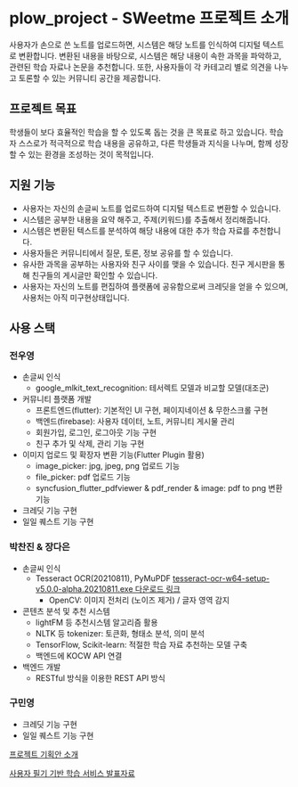 # plow_project - SWeetme 프로젝트 소개

사용자가 손으로 쓴 노트를 업로드하면, 시스템은 해당 노트를 인식하여 디지털 텍스트로 변환합니다. 변환된 내용을 바탕으로, 시스템은 해당 내용이 속한 과목을 파악하고, 관련된 학습 자료나 논문을 추천합니다. 또한, 사용자들이 각 카테고리 별로 의견을 나누고 토론할 수 있는 커뮤니티 공간을 제공합니다.

## 프로젝트 목표

학생들이 보다 효율적인 학습을 할 수 있도록 돕는 것을 큰 목표로 하고 있습니다. 학습자 스스로가 적극적으로 학습 내용을 공유하고, 다른 학생들과 지식을 나누며, 함께 성장할 수 있는 환경을 조성하는 것이 목적입니다.

## 지원 기능

- 사용자는 자신의 손글씨 노트를 업로드하여 디지털 텍스트로 변환할 수 있습니다.
- 시스템은 공부한 내용을 요약 해주고, 주제(키워드)를 추출해서 정리해줍니다.
- 시스템은 변환된 텍스트를 분석하여 해당 내용에 대한 추가 학습 자료를 추천합니다.
- 사용자들은 커뮤니티에서 질문, 토론, 정보 공유를 할 수 있습니다.
- 유사한 과목을 공부하는 사용자와 친구 사이를 맺을 수 있습니다. 친구 게시판을 통해 친구들의 게시글만 확인할 수 있습니다.
- 사용자는 자신의 노트를 편집하여 플랫폼에 공유함으로써 크레딧을 얻을 수 있으며, 사용처는 아직 미구현상태입니다.


## 사용 스택

### 전우영
- 손글씨 인식
    - google_mlkit_text_recognition: 테서렉트 모델과 비교할 모델(대조군)
- 커뮤니티 플랫폼 개발
    - 프론트엔드(flutter): 기본적인 UI 구현, 페이지네이션 & 무한스크롤 구현 
    - 백엔드(firebase): 사용자 데이터, 노트, 커뮤니티 게시물 관리
    - 회원가입, 로그인, 로그아웃 기능 구현
    - 친구 추가 및 삭제, 관리 기능 구현
- 이미지 업로드 및 확장자 변환 기능(Flutter Plugin 활용)
  - image_picker: jpg, jpeg, png 업로드 기능 
  - file_picker: pdf 업로드 기능 
  - syncfusion_flutter_pdfviewer & pdf_render & image: pdf to png 변환 기능
- 크레딧 기능 구현
- 일일 퀘스트 기능 구현


### 박찬진 & 장다은
- 손글씨 인식
  - Tesseract OCR(20210811), PyMuPDF
    [tesseract-ocr-w64-setup-v5.0.0-alpha.20210811.exe 다운로드 링크](https://digi.bib.uni-mannheim.de/tesseract/tesseract-ocr-w64-setup-v5.0.0-alpha.20210811.exe)
    - OpenCV: 이미지 전처리 (노이즈 제거) / 글자 영역 감지
- 콘텐츠 분석 및 추천 시스템
    - lightFM 등 추천시스템 알고리즘 활용
    - NLTK 등 tokenizer: 토큰화, 형태소 분석, 의미 분석
    - TensorFlow, Scikit-learn: 적절한 학습 자료 추천하는 모델 구축
    - 백엔드에 KOCW API 연결
- 백엔드 개발
    - RESTful 방식을 이용한 REST API 방식

### 구민영
- 크레딧 기능 구현
- 일일 퀘스트 기능 구현


[프로젝트 기획안 소개](https://github.com/WooyoungJun/plow_project/blob/master/Plow_%EA%B8%B0%ED%9A%8D%EC%95%88%EB%B0%9C%ED%91%9C.pdf)


[사용자 필기 기반 학습 서비스 발표자료](https://github.com/WooyoungJun/plow_project/blob/master/1%ED%8C%80%20Plow_%EC%82%AC%EC%9A%A9%EC%9E%90%20%ED%95%84%EA%B8%B0%20%EA%B8%B0%EB%B0%98%20%ED%95%99%EC%8A%B5%20%EC%84%9C%EB%B9%84%EC%8A%A4_%EB%B0%9C%ED%91%9C%EC%9E%90%EB%A3%8C_%EC%B5%9C%EC%A2%85.pdf)